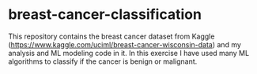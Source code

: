 # breast-cancer-classification
This repository contains the breast cancer dataset from Kaggle (https://www.kaggle.com/uciml/breast-cancer-wisconsin-data) and my analysis and ML modeling code in it.
In this exercise I have used many ML algorithms to classify if the cancer is benign or malignant.
